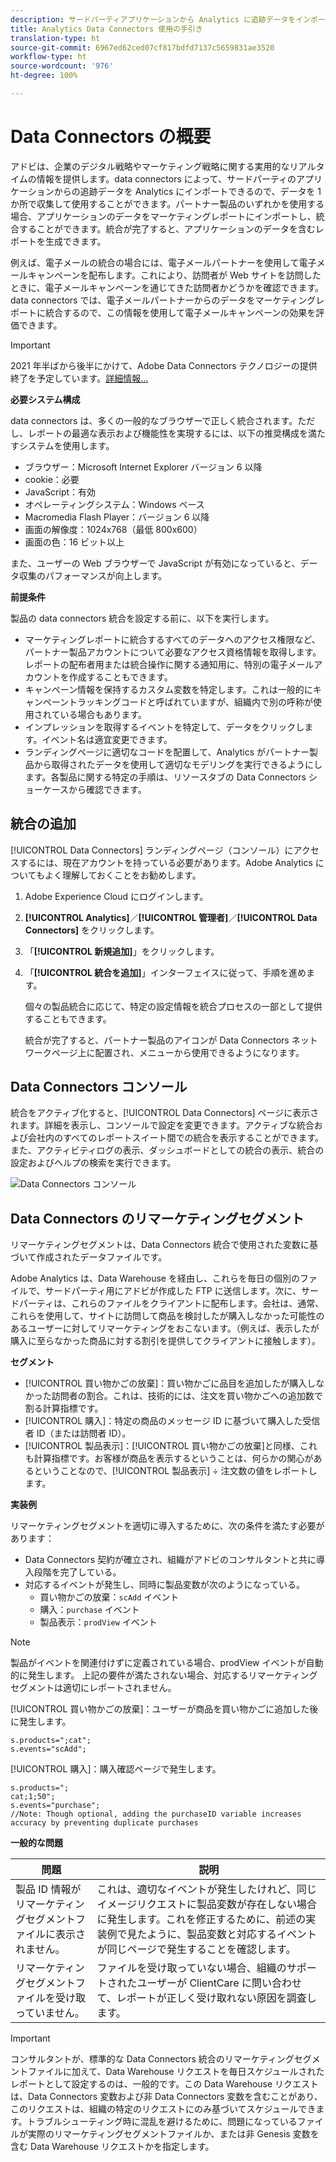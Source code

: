 ```yaml
---
description: サードパーティアプリケーションから Analytics に追跡データをインポートします。
title: Analytics Data Connectors 使用の手引き
translation-type: ht
source-git-commit: 6967ed62ced07cf817bdfd7137c5659831ae3520
workflow-type: ht
source-wordcount: '976'
ht-degree: 100%

---
```



# Data Connectors の概要

アドビは、企業のデジタル戦略やマーケティング戦略に関する実用的なリアルタイムの情報を提供します。data connectors によって、サードパーティのアプリケーションからの追跡データを Analytics にインポートできるので、データを 1 か所で収集して使用することができます。パートナー製品のいずれかを使用する場合、アプリケーションのデータをマーケティングレポートにインポートし、統合することができます。統合が完了すると、アプリケーションのデータを含むレポートを生成できます。

例えば、電子メールの統合の場合には、電子メールパートナーを使用して電子メールキャンペーンを配布します。これにより、訪問者が Web サイトを訪問したときに、電子メールキャンペーンを通じてきた訪問者かどうかを確認できます。data connectors では、電子メールパートナーからのデータをマーケティングレポートに統合するので、この情報を使用して電子メールキャンペーンの効果を評価できます。

>[!IMPORTANT]
>
>2021 年半ばから後半にかけて、Adobe Data Connectors テクノロジーの提供終了を予定しています。[詳細情報...](/help/import/data-connectors/data-connectors-eol.md)

**必要システム構成**

data connectors は、多くの一般的なブラウザーで正しく統合されます。ただし、レポートの最適な表示および機能性を実現するには、以下の推奨構成を満たすシステムを使用します。

* ブラウザー：Microsoft Internet Explorer バージョン 6 以降
* cookie：必要
* JavaScript：有効
* オペレーティングシステム：Windows ベース
* Macromedia Flash Player：バージョン 6 以降
* 画面の解像度：1024x768（最低 800x600）
* 画面の色：16 ビット以上

また、ユーザーの Web ブラウザーで JavaScript が有効になっていると、データ収集のパフォーマンスが向上します。

**前提条件**

製品の data connectors 統合を設定する前に、以下を実行します。

* マーケティングレポートに統合するすべてのデータへのアクセス権限など、パートナー製品アカウントについて必要なアクセス資格情報を取得します。レポートの配布者用または統合操作に関する通知用に、特別の電子メールアカウントを作成することもできます。
* キャンペーン情報を保持するカスタム変数を特定します。これは一般的にキャンペーントラッキングコードと呼ばれていますが、組織内で別の呼称が使用されている場合もあります。
* インプレッションを取得するイベントを特定して、データをクリックします。イベント名は適宜変更できます。
* ランディングページに適切なコードを配置して、Analytics がパートナー製品から取得されたデータを使用して適切なモデリングを実行できるようにします。各製品に関する特定の手順は、リソースタブの Data Connectors ショーケースから確認できます。

## 統合の追加

[!UICONTROL Data Connectors] ランディングページ（コンソール）にアクセスするには、現在アカウントを持っている必要があります。Adobe Analytics についてもよく理解しておくことをお勧めします。

1. Adobe Experience Cloud にログインします。
1. **[!UICONTROL Analytics]**／**[!UICONTROL 管理者]**／**[!UICONTROL Data Connectors]** をクリックします。
1. 「**[!UICONTROL 新規追加]**」をクリックします。
1. 「**[!UICONTROL 統合を追加]**」インターフェイスに従って、手順を進めます。

   個々の製品統合に応じて、特定の設定情報を統合プロセスの一部として提供することもできます。

   統合が完了すると、パートナー製品のアイコンが Data Connectors ネットワークページ上に配置され、メニューから使用できるようになります。

## Data Connectors コンソール

統合をアクティブ化すると、[!UICONTROL Data Connectors] ページに表示されます。詳細を表示し、コンソールで設定を変更できます。アクティブな統合および会社内のすべてのレポートスイート間での統合を表示することができます。また、アクティビティログの表示、ダッシュボードとしての統合の表示、統合の設定およびヘルプの検索を実行できます。

![Data Connectors コンソール](assets/data-connectors-console.png)

## Data Connectors のリマーケティングセグメント

リマーケティングセグメントは、Data Connectors 統合で使用された変数に基づいて作成されたデータファイルです。

Adobe Analytics は、Data Warehouse を経由し、これらを毎日の個別のファイルで、サードパーティ用にアドビが作成した FTP に送信します。次に、サードパーティは、これらのファイルをクライアントに配布します。会社は、通常、これらを使用して、サイトに訪問して商品を検討したが購入しなかった可能性のあるユーザーに対してリマーケティングをおこないます。（例えば、表示したが購入に至らなかった商品に対する割引を提供してクライアントに接触します）。

**セグメント**

* [!UICONTROL 買い物かごの放棄]：買い物かごに品目を追加したが購入しなかった訪問者の割合。これは、技術的には、注文を買い物かごへの追加数で割る計算指標です。
* [!UICONTROL 購入]：特定の商品のメッセージ ID に基づいて購入した受信者 ID（または訪問者 ID）。
* [!UICONTROL 製品表示]：[!UICONTROL 買い物かごの放棄]と同様、これも計算指標です。お客様が商品を表示するということは、何らかの関心があるということなので、[!UICONTROL 製品表示] ÷ 注文数の値をレポートします。

**実装例**

リマーケティングセグメントを適切に導入するために、次の条件を満たす必要があります：

* Data Connectors 契約が確立され、組織がアドビのコンサルタントと共に導入段階を完了している。
* 対応するイベントが発生し、同時に製品変数が次のようになっている。
   * 買い物かごの放棄：`scAdd` イベント
   * 購入：`purchase` イベント
   * 製品表示：`prodView` イベント

>[!NOTE]
>
>製品がイベントを関連付けずに定義されている場合、prodView イベントが自動的に発生します。
上記の要件が満たされない場合、対応するリマーケティングセグメントは適切にレポートされません。

[!UICONTROL 買い物かごの放棄]：ユーザーが商品を買い物かごに追加した後に発生します。

```
s.products=";cat";
s.events="scAdd";
```

[!UICONTROL 購入]：購入確認ページで発生します。

```
s.products=";
cat;1;50";
s.events="purchase";
//Note: Though optional, adding the purchaseID variable increases accuracy by preventing duplicate purchases
```

**一般的な問題**

| 問題 | 説明 |
| -----------| ---------- |  
| 製品 ID 情報がリマーケティングセグメントファイルに表示されません。 | これは、適切なイベントが発生したけれど、同じイメージリクエストに製品変数が存在しない場合に発生します。これを修正するために、前述の実装例で見たように、製品変数と対応するイベントが同じページで発生することを確認します。 |
| リマーケティングセグメントファイルを受け取っていません。 | ファイルを受け取っていない場合、組織のサポートされたユーザーが ClientCare に問い合わせて、レポートが正しく受け取れない原因を調査します。 |


>[!IMPORTANT]
>
>コンサルタントが、標準的な Data Connectors 統合のリマーケティングセグメントファイルに加えて、Data Warehouse リクエストを毎日スケジュールされたレポートとして設定するのは、一般的です。この Data Warehouse リクエストは、Data Connectors 変数および非 Data Connectors 変数を含むことがあり、このリクエストは、組織の特定のリクエストにのみ基づいてスケジュールできます。トラブルシューティング時に混乱を避けるために、問題になっているファイルが実際のリマーケティングセグメントファイルか、または非 Genesis 変数を含む Data Warehouse リクエストかを指定します。
